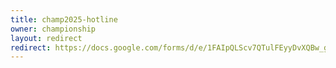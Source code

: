 ```yaml
---
title: champ2025-hotline
owner: championship
layout: redirect
redirect: https://docs.google.com/forms/d/e/1FAIpQLScv7QTulFEyyDvXQBw_gRJPPfWvoD2XgrI1XdkJs7XJ94Su2Q/viewform?usp=dialog
---
```

